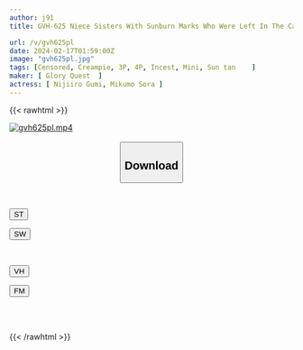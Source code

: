 ```yaml
---
author: j91
title: GVH-625 Niece Sisters With Sunburn Marks Who Were Left In The Care Of A Dirty Person In The Countryside ~That Summer When Sexuality Was Awakened~ Sora Mikumo/Nijiiro Gumi

url: /v/gvh625pl
date: 2024-02-17T01:59:00Z
image: "gvh625pl.jpg"
tags: [Censored, Creampie, 3P, 4P, Incest, Mini, Sun tan	]
maker: [ Glory Quest  ]
actress: [ Nijiiro Gumi, Mikumo Sora ]
---
```



{{< rawhtml >}}

<div class="video" data-videoid="6w3X2rZgrYu97Yw">
    <a href="javascript:;">
        <img src="/v/gvh625pl/gvh625pl.jpg" width="WIDTH" height="HEIGHT" alt="gvh625pl.mp4" loading="lazy">
    </a>
</div>

<script type="text/javascript" src="https://j91.asia/asset/on-demand-st.js"></script>

<br>
  <link rel="stylesheet" href="https://j91.asia/asset/bs5.css">
  
  <center>
  <button class="btn btn-primary" type="button" data-bs-toggle="collapse" data-bs-target=".multi-collapse" aria-expanded="false" aria-controls="multiCollapseExample1 multiCollapseExample2"><h2>Download</h2></button></center>
</p>
<div class="row">
  <div class="col">
    <div class="collapse multi-collapse" id="multiCollapseExample1">
      <div class="card card-body">
	      	      <br>
<div class="buttons">  
<p><a href="https://streamtape.to/v/6w3X2rZgrYu97Yw" target="_blank"><button class="btn-hover color-3"><i class="fa fa-download"></i> ST</button></a></p>
<p><a href="https://cdnwish.com/egmxjjauw1vb" target="_blank"><button class="btn-hover color-2"><i class="fa fa-download"></i> SW</button></a></p></div>
    </div>
  </div>
</div>
  <div class="col">
    <div class="collapse multi-collapse" id="multiCollapseExample2">
      <div class="card card-body">
	      <br>
<div class="buttons">
<p><a href="https://vidhidepro.com/f/bwdp9c5lnqcd"><button class="btn-hover color-9"><i class="fa fa-download"></i> VH</button></a></p>
<p><a href="https://filemoon.sx/d/efi5bejlv2yp"><button class="btn-hover color-8"><i class="fa fa-download"></i> FM</button></a></p></div>
<br><br>
      </div>
    </div>
  </div>
</div>

{{< /rawhtml >}}